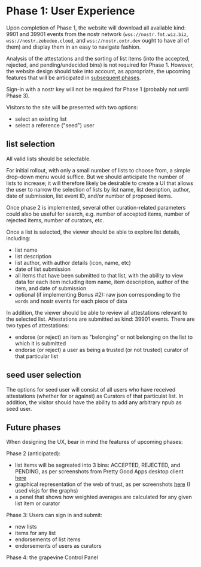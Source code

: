 Phase 1: User Experience
=====

Upon completion of Phase 1, the website will download all available kind: 9901 and 39901 events from the nostr network (`wss://nostr.fmt.wiz.biz`, `wss://nostr.zebedee.cloud`, and `wss://nostr.oxtr.dev` ought to have all of them) and display them in an easy to navigate fashion. 

Analysis of the attestations and the sorting of list items (into the accepted, rejected, and pending/undecided bins) is not required for Phase 1. However, the website design should take into account, as appropriate, the upcoming features that will be anticipated in [subsequent phases](https://github.com/wds4/DCoSL/tree/main/bounties/curatedLists).

Sign-in with a nostr key will not be required for Phase 1 (probably not until Phase 3).

Visitors to the site will be presented with two options:
- select an existing list 
- select a reference ("seed") user

## list selection

All valid lists should be selectable. 

For initial rollout, with only a small number of lists to choose from, a simple drop-down menu would suffice. But we should anticipate the number of lists to increase; it will therefore likely be desirable to create a UI that allows the user to narrow the selection of lists by list name, list decription, author, date of submission, list event ID, and/or number of proposed items.

Once phase 2 is implemented, several other curation-related parameters could also be useful for search, e.g. number of accepted items, number of rejected items, number of curators, etc.

Once a list is selected, the viewer should be able to explore list details, including:
- list name
- list description
- list author, with author details (icon, name, etc)
- date of list submission
- all items that have been submitted to that list, with the ability to view data for each item including item name, item description, author of the item, and date of submission
- optional (if implementing Bonus #2): raw json corresponding to the `words` and nostr events for each piece of data

In addition, the viewer should be able to review all attestations relevant to the selected list. Attestations are submitted as kind: 39901 events. There are two types of attestations:
- endorse (or reject) an item as "belonging" or not belonging on the list to which it is submitted
- endorse (or reject) a user as being a trusted (or not trusted) curator of that particular list

## seed user selection

The options for seed user will consist of all users who have received attestations (whether for or against) as Curators of that particulat list. In addition, the visitor should have the ability to add any arbitrary npub as seed user.

## Future phases

When designing the UX, bear in mind the features of upcoming phases:

Phase 2 (anticipated):
- list items will be segreated into 3 bins: ACCEPTED, REJECTED, and PENDING, as per screenshots from Pretty Good Apps desktop client [here](https://github.com/wds4/pretty-good/blob/main/appDescriptions/curatedLists/exampleListCuration.md)
- graphical representation of the web of trust, as per screenshots [here](https://github.com/wds4/pretty-good/blob/main/appDescriptions/curatedLists/exampleListCurationGrapevine.md) (I used visjs for the graphs)
- a penel that shows how weighted averages are calculated for any given list item or curator

Phase 3: Users can sign in and submit:
- new lists
- items for any list
- endorsements of list items
- endorsements of users as curators 

Phase 4: the grapevine Control Panel 
